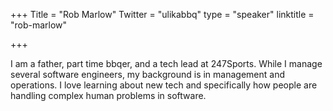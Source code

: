 +++
Title = "Rob Marlow"
Twitter = "ulikabbq"
type = "speaker"
linktitle = "rob-marlow"

+++

I am a father, part time bbqer, and a tech lead at 247Sports. While I manage several software engineers, my background is in management and operations. I love learning about new tech and specifically how people are handling complex human problems in software.
